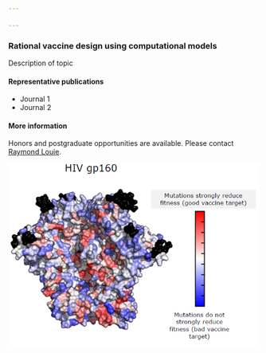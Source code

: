 ```yaml
---

---
```


<body>
<div class = "researchText">
<h3>Rational vaccine design using computational models</h3> 

<p style="font-size:14px;">Description of topic</p> 

<h4> Representative publications</h4>

- Journal 1
- Journal 2

<h4> More information</h4>

Honors and postgraduate opportunities are available. Please contact [Raymond Louie](mailto:r.louie@unsw.edu.au).
</div>
<div class = "researchGraphic">
	<img src = "fitness.png" class = "img-responsive" alt = "Fitness landscape">
</div>
</body>